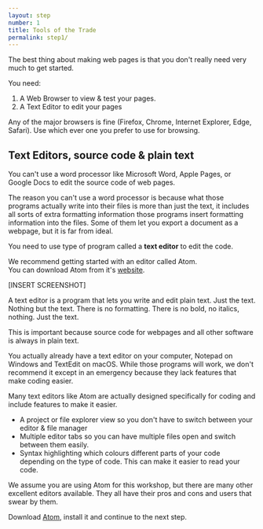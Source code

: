 ```yaml
---
layout: step
number: 1
title: Tools of the Trade
permalink: step1/
---
```


The best thing about making web pages is that you don't really need very much to get started.

You need:

1. A Web Browser to view & test your pages.
2. A Text Editor to edit your pages

Any of the major browsers is fine (Firefox, Chrome, Internet Explorer, Edge, Safari).
Use which ever one you prefer to use for browsing.

## Text Editors, source code & plain text

You can't use a word processor like Microsoft Word, Apple Pages, or Google Docs to edit the source code of web pages.

The reason you can't use a word processor is because what those programs actually write into their files is more than just the text, it includes all sorts of extra formatting information those programs insert formatting information into the files.  Some of them let you export a document as a webpage, but it is far from ideal.

You need to use type of program called a **text editor** to edit the code.

We recommend getting started with an editor called Atom.  
You can download Atom from it's [website](http://atom.io).

[INSERT SCREENSHOT]

A text editor is a program that lets you write and edit plain text.  Just the text.  Nothing but the text.  There is no formatting.  There is no bold, no italics, nothing.  Just the text.

This is important because source code for webpages and all other software is always in plain text.

You actually already have a text editor on your computer, Notepad on Windows and TextEdit on macOS.
While those programs will work, we don't recommend it except in an emergency because they lack features that make coding easier.

Many text editors like Atom are actually designed specifically for coding and include features to make it easier.

 - A project or file explorer view so you don't have to switch between your editor & file manager
 - Multiple editor tabs so you can have multiple files open and switch between them easily.
 - Syntax highlighting which colours different parts of your code depending on the type of code.  This can make it easier to read your code.

We assume you are using Atom for this workshop, but there are many other excellent editors available.
They all have their pros and cons and users that swear by them.

Download [Atom](http://atom.io), install it and continue to the next step.
